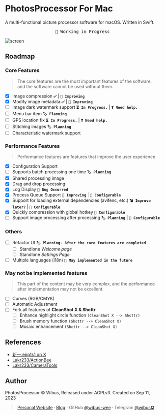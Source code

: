# PhotosProcessor For Mac

A multi-functional picture processor software for macOS. Written in Swift.

<pre align="center">
🧪 Working in Progress
</pre>

![screen](./Resources/screen.avif)

## Roadmap

### Core Features

> The core features are the most important features of the software, and the software cannot be used without them.

- [x] Image compression **`✅`** | **`🔧 Improving`**
- [x] Modify image metadata **`✅`** | **`🔧 Improving`**
- [ ] Image dark watermark support **`⏳ In Progress.`** | **`❓ Need help.`**
- [ ] Menu bar item **`🏷️ Planning`**
- [ ] GPS location fix **`⏳ In Progress.`** | **`❓ Need help.`**
- [ ] Stitching images **`🏷️ Planning`**
- [ ] Characteristic watermark support

### Performance Features

> Performance features are features that improve the user experience.

- [x] Configuration Support
- [ ] Supports batch processing one time **`🏷️ Planning`**
- [x] Shared processing image
- [x] Drag and drop processing
- [x] Log Display **`🐛 Bug Occurred`**
- [x] Process Queue Support **`🔧 Improving`** | **`🛞 Configurable`**
- [x] Support for loading external dependencies (avifenc, etc.) **`💣 Improve later?`** | **`🛞 Configurable`**
- [x] Quickly compression with global hotkey **`🛞 Configurable`**
- [ ] Support image processing after processing **`🏷️ Planning`** | **`🛞 Configurable`**

### Others

- [ ] Refactor UI **`🏷️ Planning. After the core features are completed`**
  - [ ] Standlone *Welcome page*
  - [ ] Standlone *Settings Page*
- [ ] Multiple languages (i18n) **`🥷 May implemented in the future`**

### May not be implemented features

> This part of the content may be very complex, and the performance after implementation may not be excellent.

- [ ] Curves (RGB/CMYK)
- [ ] Automatic Adjustment
- [ ] Fork all features of **CleanShot X & Shottr**
  - [ ] Enhance highlight circle function `(CleanShot X --> Shottr)`
  - [ ] Brush memory function `(Shottr --> CleanShot X)`
  - [ ] Mosaic enhancement `(Shottr --> CleanShot X)`

## References

- [新一.enp1s1 on X](https://twitter.com/_a_wing/status/1700586549065155043)
- [Lakr233/ActionBee](https://github.com/Lakr233/ActionBee)
- [Lakr233/CameraTools](https://github.com/Lakr233/CameraTools)

## Author

PhotosProcessor © Wibus, Released under AGPLv3. Created on Sep 11, 2023

> [Personal Website](http://wibus.ren/) · [Blog](https://blog.wibus.ren/) · GitHub [@wibus-wee](https://github.com/wibus-wee/) · Telegram [@wibus✪](https://t.me/wibus_wee)

